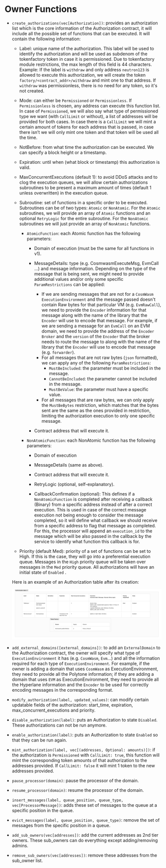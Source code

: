 # Owner Functions

- `create_authorizations(vec[Authorization])`: provides an authorization list which is the core information of the Authorization contract, it will include all the possible set of functions that can be executed. It will contain the following information:

  - Label: unique name of the authorization. This label will be used to identify the authorization and will be used as subdenom of the tokenfactory token in case it is permissioned. Due to tokenfactory module restrictions, the max length of this field is 44 characters.
    Example: If the label is `withdraw` and only address `neutron123` is allowed to execute this authorization, we will create the token `factory/<contract_addr>/withdraw` and mint one to that address. If `withdraw` was permissionless, there is no need for any token, so it's not created.

  - Mode: can either be `Permissioned` or `Permissionless`. If `Permissionless` is chosen, any address can execute this function list. In case of `Permissioned`, we will also say what type of permissioned type we want (with `CallLimit` or without), a list of addresses will be provided for both cases. In case there is a `CallLimit` we will mint a certain amount of tokens for each address that is passed, in case there isn’t we will only mint one token and that token will be used all the time.

  - NotBefore: from what time the authorization can be executed. We can specify a block height or a timestamp.

  - Expiration: until when (what block or timestamp) this authorization is valid.

  - MaxConcurrentExecutions (default 1): to avoid DDoS attacks and to clog the execution queues, we will allow certain authorizations subroutines to be present a maximum amount of times (default 1 unless overwritten) in the execution queue.

  - Subroutine: set of functions in a specific order to be executed. Subroutines can be of two types: `Atomic` or `NonAtomic`. For the `Atomic` subroutines, we will provide an array of `Atomic` functions and an optional `RetryLogic` for the entire subroutine. For the `NonAtomic` subroutines we will just provide an array of `NonAtomic` functions.

    - `AtomicFunction`: each Atomic function has the following parameters:

      - Domain of execution (must be the same for all functions in v1).

      - MessageDetails: type (e.g. CosmwasmExecuteMsg, EvmCall ...) and message information. Depending on the type of the message that is being sent, we might need to provide additional values and/or only some specific `ParamRestrictions` can be applied:
        - If we are sending messages that are not for a `CosmWasm ExecutionEnvironment` and the message passed doesn't contain Raw bytes for that particular VM (e.g. `EvmRawCall`), we need to provide the `Encoder` information for that message along with the name of the library that the `Encoder` will use to encode that message. For example, if we are sending a message for an `EvmCall` on an EVM domain, we need to provide the address of the `Encoder Broker` and the `version` of the `Encoder` that the broker needs to route the message to along with the name of the library that the `Encoder` will use to encode that message (e.g. `forwarder`).
        - For all messages that are not raw bytes (`json` formatted), we can apply any of the following `ParamRestrictions`:
          - `MustBeIncluded`: the parameter must be included in the message.
          - `CannotBeIncluded`: the parameter cannot be included in the message.
          - `MustBeValue`: the parameter must have a specific value.
        - For all messages that are raw bytes, we can only apply the `MustBeBytes` restriction, which matches that the bytes sent are the same as the ones provided in restriction, limiting the authorization execution to only one specific message.

      - Contract address that will execute it.

    - `NonAtomicFunction`: each NonAtomic function has the following parameters:

      - Domain of execution

      - MessageDetails (same as above).

      - Contract address that will execute it.

      - RetryLogic (optional, self-explanatory).

      - CallbackConfirmation (optional): This defines if a `NonAtomicFunction` is completed after receiving a callback (Binary) from a specific address instead of after a correct execution. This is used in case of the correct message execution not being enough to consider the message completed, so it will define what callback we should receive from a specific address to flag that message as completed. For this, the processor will append an `execution_id` to the message which will be also passed in the callback by the service to identify what function this callback is for.

  - Priority (default Med): priority of a set of functions can be set to High. If this is the case, they will go into a preferential execution queue. Messages in the `High` priority queue will be taken over messages in the `Med` priority queue.
    All authorizations will have an initial state of `Enabled` .

  Here is an example of an Authorization table after its creation:

  ![Authorization Table](../img/authorization_table.png)

- `add_external_domains([external_domains])`: to add an `ExternalDomain` to the Authorization contract, the owner will specify what type of `ExecutionEnvironment` it has (e.g. `CosmWasm`, `Evm`...) and all the information required for each type of `ExecutionEnvironment`. For example, if the owner is adding a domain that uses `CosmWasm` as ExecutionEnvironment, they need to provide all the Polytone information; if they are adding a domain that uses `EVM` as ExecutionEnvironment, they need to provide all the Hyperlane information and the `Encoder` to be used for correctly encoding messages in the corresponding format.

- `modify_authorization(label, updated_values)`: can modify certain updatable fields of the authorization: start_time, expiration, max_concurrent_executions and priority.

- `disable_authorization(label)`: puts an Authorization to state `Disabled`. These authorizations can not be run anymore.

- `enable_authorization(label)`: puts an Authorization to state `Enabled` so that they can be run again.

- `mint_authorization(label, vec[(addresses, Optional: amounts)])`: if the authorization is `Permissioned` with `CallLimit: true`, this function will mint the corresponding token amounts of that authorization to the addresses provided. If `CallLimit: false` it will mint 1 token to the new addresses provided.

- `pause_processor(domain)`: pause the processor of the domain.

- `resume_processor(domain)`: resume the processor of the domain.

- `insert_messages(label, queue_position, queue_type, vec[ProcessorMessage])`: adds these set of messages to the queue at a specific position in the queue.

- `evict_messages(label, queue_position, queue_type)`: remove the set of messages from the specific position in a queue.

- `add_sub_owners(vec[addresses])`: add the current addresses as 2nd tier owners. These sub_owners can do everything except adding/removing admins.

- `remove_sub_owners(vec[addresses])`: remove these addresses from the sub_owner list.
